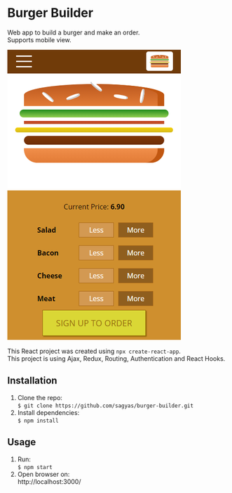 # Burger Builder

Web app to build a burger and make an order.  
Supports mobile view.

![alt text](./assets/burger-builder.png 'App')

This React project was created using `npx create-react-app`.  
This project is using Ajax, Redux, Routing, Authentication and React Hooks.

## Installation

1. Clone the repo:  
   `$ git clone https://github.com/sagyas/burger-builder.git`
2. Install dependencies:  
   `$ npm install`

## Usage

1. Run:  
   `$ npm start`
2. Open browser on:  
   http://localhost:3000/
